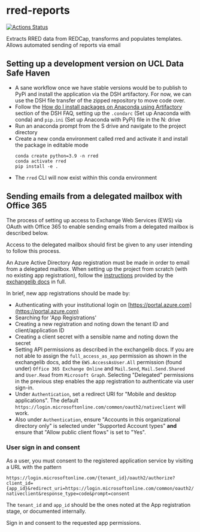# rred-reports

[![Actions Status][actions-badge]][actions-link]

<!-- prettier-ignore-start -->
[actions-badge]:            https://github.com/UCL-ARC/rred-reports/workflows/CI/badge.svg
[actions-link]:             https://github.com/UCL-ARC/rred-reports/actions

<!-- prettier-ignore-end -->

Extracts RRED data from REDCap, transforms and populates templates. Allows
automated sending of reports via email

## Setting up a development version on UCL Data Safe Haven

- A sane workflow once we have stable versions would be to publish to PyPi and
  install the application via the DSH artifactory. For now, we can use the DSH
  file transfer of the zipped repository to move code over.
- Follow the
  [How do I install packages on Anaconda using Artifactory](https://www.ucl.ac.uk/isd/services/file-storage-sharing/data-safe-haven/data-safe-haven-user-guide-faqs)
  section of the DSH FAQ, setting up the `.condarc` (Set up Anaconda with conda)
  and `pip.ini` (Set up Anaconda with PyPi) file in the N: drive
- Run an anaconda prompt from the S drive and navigate to the project directory
- Create a new conda environment called rred and activate it and install the
  package in editable mode
  ```shell
  conda create python=3.9 -n rred
  conda activate rred
  pip install -e .
  ```
- The `rred` CLI will now exist within this conda environment

## Sending emails from a delegated mailbox with Office 365

The process of setting up access to Exchange Web Services (EWS) via OAuth with
Office 365 to enable sending emails from a delegated mailbox is described below.

Access to the delegated mailbox should first be given to any user intending to
follow this process.

An Azure Active Directory App registration must be made in order to email from a
delegated mailbox. When setting up the project from scratch (with no existing
app registration), follow the
[instructions](https://ecederstrand.github.io/exchangelib/#oauth-on-office-365)
provided by the [exchangelib docs](https://ecederstrand.github.io/exchangelib/)
in full.

In brief, new app registrations should be made by:

- Authenticating with your institutional login on
  [https://portal.azure.com](https://portal.azure.com)
- Searching for 'App Registrations'
- Creating a new registration and noting down the tenant ID and
  client/application ID
- Creating a client secret with a sensible name and noting down the secret
- Setting API permissions as described in the exchangelib docs. If you are not
  able to assign the `full_access_as_app` permission as shown in the exchangelib
  docs, add the `EWS.AccessAsUser.All` permission (found under)
  `Office 365 Exchange Online` and `Mail.Send`, `Mail.Send.Shared` and
  `User.Read` from `Microsoft Graph`. Selecting "Delegated" permissions in the
  previous step enables the app registration to authenticate via user sign-in.
- Under `Authentication`, set a redirect URI for "Mobile and desktop
  applications". The default
  `https://login.microsoftonline.com/common/oauth2/nativeclient` will work.
- Also under `Authentication`, ensure "Accounts in this organizational directory
  only" is selected under "Supported Account types" **and** ensure that "Allow
  public client flows" is set to "Yes".

### User sign in and consent

As a user, you must consent to the registered application service by visiting a
URL with the pattern

`https://login.microsoftonline.com/{tenant_id}/oauth2/authorize?client_id={app_id}&redirect_uri=https://login.microsoftonline.com/common/oauth2/nativeclient&response_type=code&prompt=consent`

The `tenant_id` and `app_id` should be the ones noted at the App registration
stage, or documented internally.

Sign in and consent to the requested app permissions.
